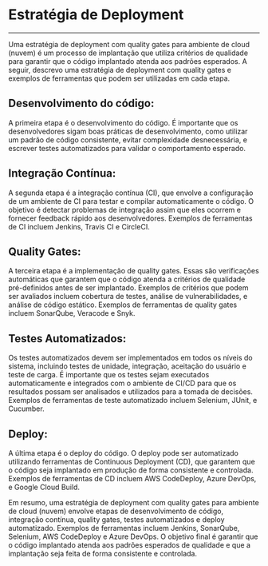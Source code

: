 # **Estratégia de Deployment** 

<hr>

Uma estratégia de deployment com quality gates para ambiente de cloud (nuvem) é um processo de implantação que utiliza critérios de qualidade para garantir que o código implantado atenda aos padrões esperados. A seguir, descrevo uma estratégia de deployment com quality gates e exemplos de ferramentas que podem ser utilizadas em cada etapa.

## **Desenvolvimento do código:**
A primeira etapa é o desenvolvimento do código. É importante que os desenvolvedores sigam boas práticas de desenvolvimento, como utilizar um padrão de código consistente, evitar complexidade desnecessária, e escrever testes automatizados para validar o comportamento esperado.

## **Integração Contínua:**
A segunda etapa é a integração contínua (CI), que envolve a configuração de um ambiente de CI para testar e compilar automaticamente o código. O objetivo é detectar problemas de integração assim que eles ocorrem e fornecer feedback rápido aos desenvolvedores. Exemplos de ferramentas de CI incluem Jenkins, Travis CI e CircleCI.

## **Quality Gates:**
A terceira etapa é a implementação de quality gates. Essas são verificações automáticas que garantem que o código atenda a critérios de qualidade pré-definidos antes de ser implantado. Exemplos de critérios que podem ser avaliados incluem cobertura de testes, análise de vulnerabilidades, e análise de código estático. Exemplos de ferramentas de quality gates incluem SonarQube, Veracode e Snyk.

## **Testes Automatizados:**
Os testes automatizados devem ser implementados em todos os níveis do sistema, incluindo testes de unidade, integração, aceitação do usuário e teste de carga. É importante que os testes sejam executados automaticamente e integrados com o ambiente de CI/CD para que os resultados possam ser analisados e utilizados para a tomada de decisões. Exemplos de ferramentas de teste automatizado incluem Selenium, JUnit, e Cucumber.

## **Deploy:**
A última etapa é o deploy do código. O deploy pode ser automatizado utilizando ferramentas de Continuous Deployment (CD), que garantem que o código seja implantado em produção de forma consistente e controlada. Exemplos de ferramentas de CD incluem AWS CodeDeploy, Azure DevOps, e Google Cloud Build.

Em resumo, uma estratégia de deployment com quality gates para ambiente de cloud (nuvem) envolve etapas de desenvolvimento de código, integração contínua, quality gates, testes automatizados e deploy automatizado. Exemplos de ferramentas incluem Jenkins, SonarQube, Selenium, AWS CodeDeploy e Azure DevOps. O objetivo final é garantir que o código implantado atenda aos padrões esperados de qualidade e que a implantação seja feita de forma consistente e controlada.